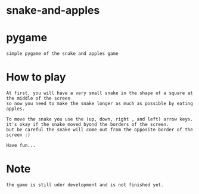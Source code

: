 # snake-and-apples
  # pygame
    simple pygame of the snake and apples game
	
# How to play
	At first, you will have a very small snake in the shape of a square at the middle of the screen
	so now you need to make the snake longer as much as possible by eating apples.
	
	To move the snake you use the (up, down, right , and left) arrow keys.
	it's okay if the snake moved byond the borders of the screen. 
	but be careful the snake will come out from the opposite border of the screen :)

	Have fun... 
# Note
	the game is still uder development and is not finished yet. 
